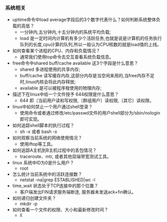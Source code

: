 ### 系统相关
* uptime命令中load average字段后的3个数字代表什么？如何判断系统整体负载的高低？
  * 一分钟内,五分钟内,十五分钟内的系统平均负载;
  * load 是一定时间内计算机有多少个活跃任务,也就是说是计算机的任务执行队列的长度,cpu计算的队列,所以一般认为CPU核数的就是load值的上线。
* 如何查看某个进程的CPU、内存和负载情况？
  * 通常我们使用top命令去交互查看系统负载信息。
* free命令中shared  buff/cache  available 这3个字段是什么意思？
  * shared 多进程使用的共享内存;
  * buff/cache 读写缓存内存,这部分内存是当空闲来用的,当free内存不足时,linux内核会将此内存释放;
  * available 是可以被程序梭使用的物理内存;
* 描述下在linux中给一个文件授予 644权限是什么意思？
  * 644 即〔当前用户读和写权限,〔群组用户〕读权限,〔其它〕读权限。
* linux中如何禁止一个用户通过shell登录？
  * 使用命令或者通过修改/etc/passwd文件的用户shell部分为/sbin/nologin 即可实现。
* 如何追踪shell脚本的执行过程？
  * sh -x 或者 bash -x
* 如何观察当前系统的网络使用情况？
  * 使用iftop等工具。 
* 如何追踪A主机到B主机过程中的丢包情况？
  * traceroute、mtr, 或者其他双端带宽测试工具。
* linux 系统中ID为0是什么用户？
  * root
* 怎么统计当前系统中的活跃连接数？
  * netstat -na|grep ESTABLISHED|wc -l 
* time_wait 状态处于TCP连接中的那个位置？
  * 客户端发出FIN请求服务端断连, 服务器未发送ack+fin确认。
* 如何递归创建文件夹？
  * mkdir -p
* 如何查看一个文件的权限、大小和最新修改时间？
  * ll
